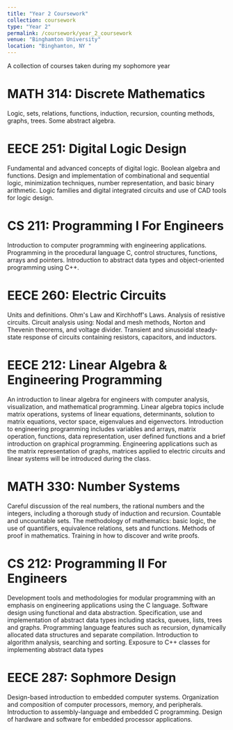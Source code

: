 ```yaml
---
title: "Year 2 Coursework"
collection: coursework
type: "Year 2"
permalink: /coursework/year_2_coursework
venue: "Binghamton University"
location: "Binghamton, NY "
---
```


A collection of courses taken during my sophomore year


MATH 314: Discrete Mathematics
======
Logic, sets, relations, functions, induction, recursion, counting methods, graphs, trees. Some abstract algebra.


EECE 251: Digital Logic Design
======
Fundamental and advanced concepts of digital logic. Boolean algebra and functions. Design and implementation of combinational and sequential logic, minimization techniques, number representation, and basic binary arithmetic. Logic families and digital integrated circuits and use of CAD tools for logic design.


CS 211: Programming I For Engineers
======
Introduction to computer programming with engineering applications. Programming in the procedural language C, control structures, functions, arrays and pointers. Introduction to abstract data types and object-oriented programming using C++.


EECE 260: Electric Circuits
======
Units and definitions. Ohm's Law and Kirchhoff's Laws. Analysis of resistive circuits. Circuit analysis using: Nodal and mesh methods, Norton and Thevenin theorems, and voltage divider. Transient and sinusoidal steady-state response of circuits containing resistors, capacitors, and inductors.


EECE 212: Linear Algebra & Engineering Programming
======
An introduction to linear algebra for engineers with computer analysis, visualization, and mathematical programming. Linear algebra topics include matrix operations, systems of linear equations, determinants, solution to matrix equations, vector space, eigenvalues and eigenvectors. Introduction to engineering programming includes variables and arrays, matrix operation, functions, data representation, user defined functions and a brief introduction on graphical programming. Engineering applications such as the matrix representation of graphs, matrices applied to electric circuits and linear systems will be introduced during the class.


MATH 330: Number Systems
======
Careful discussion of the real numbers, the rational numbers and the integers, including a thorough study of induction and recursion. Countable and uncountable sets. The methodology of mathematics: basic logic, the use of quantifiers, equivalence relations, sets and functions. Methods of proof in mathematics. Training in how to discover and write proofs.


CS 212: Programming II For Engineers
======
Development tools and methodologies for modular programming with an emphasis on engineering applications using the C language. Software design using functional and data abstraction. Specification, use and implementation of abstract data types including stacks, queues, lists, trees and graphs. Programming language features such as recursion, dynamically allocated data structures and separate compilation. Introduction to algorithm analysis, searching and sorting. Exposure to C++ classes for implementing abstract data types


EECE 287: Sophmore Design
======
Design-based introduction to embedded computer systems. Organization and composition of computer processors, memory, and peripherals. Introduction to assembly-language and embedded C programming. Design of hardware and software for embedded processor applications.
